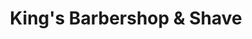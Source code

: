 ---
title: "King's Barbershop & Shave"
url: /fresno/kings-barbershop-and-shave/
shop: hairdresser
---